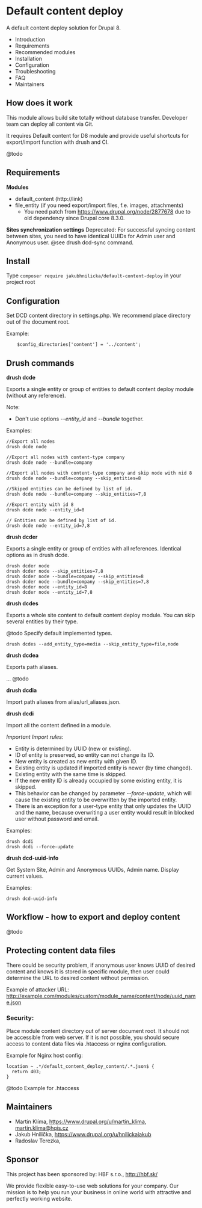Default content deploy
======================
A default content deploy solution for Drupal 8.

* Introduction
* Requirements
* Recommended modules
* Installation
* Configuration
* Troubleshooting
* FAQ
* Maintainers
 

How does it work
----------------
This module allows build site totally without database transfer. 
Developer team can deploy all content via Git.

It requires Default content for D8 module and provide useful shortcuts 
for export/import function with drush and CI.

@todo


Requirements
------------
**Modules**
- default_content (http://link)
- file_entity (if you need export/import files, f.e. images, attachments)
    - You need patch from https://www.drupal.org/node/2877678 due to old dependency since Drupal core 8.3.0.

**Sites synchronization settings**
Deprecated: For successful syncing content between sites, you need to have identical UUIDs for
Admin user and Anonymous user. @see drush dcd-sync command.


Install
-------
Type `composer require jakubhnilicka/default-content-deploy` in your project root

Configuration
-------------
Set DCD content directory in settings.php. We recommend place directory out of the document root. 

Example:

        $config_directories['content'] = '../content';


Drush commands
--------------

**drush dcde**

Exports a single entity or group of entities to default content deploy module 
(without any reference).

Note:
- Don't use options *--entity_id* and *--bundle* together.

Examples:

    //Export all nodes
    drush dcde node
    
    //Export all nodes with content-type company
    drush dcde node --bundle=company
    
    //Export all nodes with content-type company and skip node with nid 8
    drush dcde node --bundle=company --skip_entities=8 
    
    //Skiped entities can be defined by list of id.
    drush dcde node --bundle=company --skip_entities=7,8
    
    //Export entity with id 8
    drush dcde node --entity_id=8
    
    // Entities can be defined by list of id.
    drush dcde node --entity_id=7,8
    

**drush dcder**

Exports a single entity or group of entities with all references.
Identical options as in drush dcde.

    drush dcder node
    drush dcder node --skip_entities=7,8
    drush dcder node --bundle=company --skip_entities=8
    drush dcder node --bundle=company --skip_entities=7,8
    drush dcder node --entity_id=8
    drush dcder node --entity_id=7,8


**drush dcdes**

Exports a whole site content to default content deploy module.
You can skip several entities by their type.

@todo Specify default implemented types. 

    drush dcdes --add_entity_type=media --skip_entity_type=file,node
    
    
**drush dcdea**

Exports path aliases.

...
@todo


**drush dcdia**

Import path aliases from alias/url_aliases.json.


**drush dcdi**

Import all the content defined in a module.

*Important Import rules:*
- Entity is determined by UUID (new or existing).
- ID of entity is preserved, so entity can not change its ID.
- New entity is created as new entity with given ID.
- Existing entity is updated if imported entity is newer (by time changed).
- Existing entity with the same time is skipped.
- If the new entity ID is already occupied by some existing entity, it is skipped.
- This behavior can be changed by parameter *--force-update*, 
which will cause the existing entity to be overwritten by the imported entity.
- There is an exception for a user-type entity that only updates the UUID and the name, 
because overwriting a user entity would result in blocked user without password and email.

Examples:

    drush dcdi
    drush dcdi --force-update



**drush dcd-uuid-info**

Get System Site, Admin and Anonymous UUIDs, Admin name.
Display current values.

Examples:

    drush dcd-uuid-info


Workflow - how to export and deploy content
-------------------------------------------

@todo


Protecting content data files
-----------------------------
There could be security problem, if anonymous user knows UUID of desired content
and knows it is stored in specific module, then user could determine the URL 
to desired content without permission.

Example of attacker URL: 
http://example.com/modules/custom/module_name/content/node/uuid_name.json

### Security:
Place module content directory out of server document root. It should not be accessible from web server.
If it is not possible, you should secure access to content data files via .htaccess or nginx configuration.

Example for Nginx host config:

    location ~ .*/default_content_deploy_content/.*.json$ {
      return 403;
    }

@todo Example for .htaccess

Maintainers
-----------
- Martin Klíma, https://www.drupal.org/u/martin_klima, martin.klima@hqis.cz
- Jakub Hnilička, https://www.drupal.org/u/hnilickajakub
- Radoslav Terezka,

Sponsor
-------
This project has been sponsored by:
HBF s.r.o., http://hbf.sk/

We provide flexible easy-to-use web solutions for your company.
Our mission is to help you run your business in online world with attractive and perfectly working website.